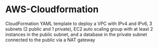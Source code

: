 # AWS-Cloudformation

CloudFormation YAML template to deploy a VPC with IPv4 and IPv6, 3 subnets (2 public and 1 private), EC2 auto scaling group with at least 2 instances in the public subnet, and a database in the private subnet connected to the public via a NAT gateway

